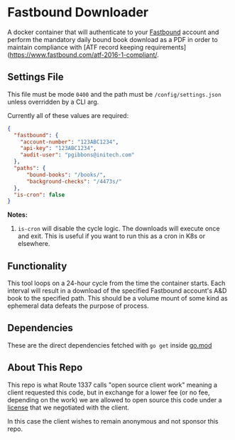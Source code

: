 Fastbound Downloader
====================
A docker container that will authenticate to your [Fastbound](https://www.fastbound.com/) account and perform the mandatory daily bound book download as a PDF
in order to maintain compliance with [ATF record keeping requirements](https://www.fastbound.com/atf-2016-1-compliant/.

Settings File
-------------
This file must be mode `0400` and the path must be `/config/settings.json` unless overridden by a CLI arg.

Currently all of these values are required:
```json
{
  "fastbound": {
    "account-number": "123ABC1234",
    "api-key": "123ABC1234",
    "audit-user": "pgibbons@initech.com"
  },
  "paths": {
      "bound-books": "/books/",
      "background-checks": "/4473s/"
  },
  "is-cron": false
}
```

**Notes:**

1. `is-cron` will disable the cycle logic. The downloads will execute once and exit. This is useful if you want to run this as a cron in K8s or elsewhere.

Functionality
-------------
This tool loops on a 24-hour cycle from the time the container starts. Each interval will result in a download of the specified Fastbound account's
A&D book to the specified path. This should be a volume mount of some kind as ephemeral data defeats the purpose of process.

Dependencies
------------
These are the direct dependencies fetched with `go get` inside [go.mod](go.mod)

About This Repo
---------------
This repo is what Route 1337 calls "open source client work" meaning a client requested this code, but in exchange for a lower fee (or no fee, depending on the work)
we are allowed to open source this code under a [license](LICENSE) that we negotiated with the client.

In this case the client wishes to remain anonymous and not sponsor this repo.
